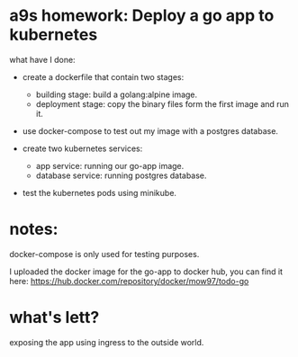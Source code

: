 # a9s homework: Deploy a go app to kubernetes
what have I done: 

- create a dockerfile that contain two stages:
    - building stage: build a golang:alpine image.
    - deployment stage: copy the binary files form the first image and run it.

- use docker-compose to test out my image with a postgres database.

- create two kubernetes services: 
    - app service: running our go-app image.
    - database service: running postgres database.

- test the kubernetes pods using minikube.

# notes: 

docker-compose is only used for testing purposes.

I uploaded the docker image for the go-app to docker hub, you can find it here: https://hub.docker.com/repository/docker/mow97/todo-go


# what's lett? 

exposing the app using ingress to the outside world.